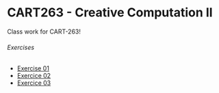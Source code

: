 # CART263 - Creative Computation II
Class work for CART-263!

###### Exercises
- [Exercise 01](https://stphnied.github.io/cart263/exercises/01-wheres-sausage-dog-plus/)
- [Exercice 02](https://stphnied.github.io/cart263/exercises/02-slamina-plus/)
- [Exercice 03](https://stphnied.github.io/cart263/exercises/03-spy-plus/)
